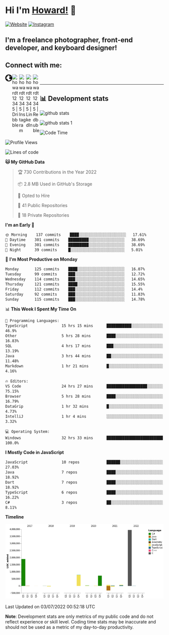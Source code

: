 # Hi I'm [Howard!][website] 👋

[![Website](https://img.shields.io/website?label=howardt12345.com&style=for-the-badge&url=https%3A%2F%2Fhowardt12345.com)](https://howardt12345.com)
[![Instagram](https://img.shields.io/badge/instagram-%23E4405F.svg?&style=for-the-badge&logo=instagram&logoColor=white)](https://instagram.com/howardt12345)

I'm a freelance photographer, front-end developer, and keyboard designer!
---

## Connect with me:

[<img align="left" alt="howardt12345.com" width="22px" src="https://raw.githubusercontent.com/iconic/open-iconic/master/svg/globe.svg" />][website]
[<img align="left" alt="howardt12345 | Dribbble" width="22px" src="https://cdn.jsdelivr.net/npm/simple-icons@v3/icons/dribbble.svg" />][dribbble]
[<img align="left" alt="howardt12345 | Instagram" width="22px" src="https://cdn.jsdelivr.net/npm/simple-icons@v3/icons/instagram.svg" />][instagram]
[<img align="left" alt="howardt12345 | LinkedIn" width="22px" src="https://cdn.jsdelivr.net/npm/simple-icons@v3/icons/linkedin.svg" />][linkedin]
[<img align="left" alt="howardt12345 | Redbubble" width="22px" src="https://cdn.jsdelivr.net/npm/simple-icons@v3/icons/redbubble.svg" />][redbubble]

<br />

---

## 📊 Development stats

![github stats](https://github-readme-stats.vercel.app/api?username=howardt12345&show_icons=true&hide_border=true&theme=dark&hide=contribs,issues)

![github stats 1](https://github-readme-stats.vercel.app/api/top-langs?username=howardt12345&langs_count=8&show_icons=true&hide_border=true&theme=dark&layout=compact)

<!--START_SECTION:waka-->
![Code Time](http://img.shields.io/badge/Code%20Time-0%20secs-blue)

![Profile Views](http://img.shields.io/badge/Profile%20Views-0-blue)

![Lines of code](https://img.shields.io/badge/From%20Hello%20World%20I%27ve%20Written-7%20Million%20lines%20of%20code-blue)

**🐱 My GitHub Data** 

> 🏆 730 Contributions in the Year 2022
 > 
> 📦 2.8 MB Used in GitHub's Storage 
 > 
> 💼 Opted to Hire
 > 
> 📜 41 Public Repositories 
 > 
> 🔑 18 Private Repositories  
 > 
**I'm an Early 🐤** 

```text
🌞 Morning    137 commits    ████░░░░░░░░░░░░░░░░░░░░░   17.61% 
🌆 Daytime    301 commits    █████████░░░░░░░░░░░░░░░░   38.69% 
🌃 Evening    301 commits    █████████░░░░░░░░░░░░░░░░   38.69% 
🌙 Night      39 commits     █░░░░░░░░░░░░░░░░░░░░░░░░   5.01%

```
📅 **I'm Most Productive on Monday** 

```text
Monday       125 commits    ████░░░░░░░░░░░░░░░░░░░░░   16.07% 
Tuesday      99 commits     ███░░░░░░░░░░░░░░░░░░░░░░   12.72% 
Wednesday    114 commits    ███░░░░░░░░░░░░░░░░░░░░░░   14.65% 
Thursday     121 commits    ████░░░░░░░░░░░░░░░░░░░░░   15.55% 
Friday       112 commits    ███░░░░░░░░░░░░░░░░░░░░░░   14.4% 
Saturday     92 commits     ███░░░░░░░░░░░░░░░░░░░░░░   11.83% 
Sunday       115 commits    ███░░░░░░░░░░░░░░░░░░░░░░   14.78%

```


📊 **This Week I Spent My Time On** 

```text
💬 Programming Languages: 
TypeScript               15 hrs 15 mins      ███████████░░░░░░░░░░░░░░   46.9% 
Other                    5 hrs 28 mins       ████░░░░░░░░░░░░░░░░░░░░░   16.83% 
SQL                      4 hrs 17 mins       ███░░░░░░░░░░░░░░░░░░░░░░   13.19% 
Java                     3 hrs 44 mins       ██░░░░░░░░░░░░░░░░░░░░░░░   11.48% 
Markdown                 1 hr 21 mins        █░░░░░░░░░░░░░░░░░░░░░░░░   4.16%

🔥 Editors: 
VS Code                  24 hrs 27 mins      ██████████████████░░░░░░░   75.15% 
Browser                  5 hrs 28 mins       ████░░░░░░░░░░░░░░░░░░░░░   16.79% 
DataGrip                 1 hr 32 mins        █░░░░░░░░░░░░░░░░░░░░░░░░   4.73% 
IntelliJ                 1 hr 4 mins         ░░░░░░░░░░░░░░░░░░░░░░░░░   3.32%

💻 Operating System: 
Windows                  32 hrs 33 mins      █████████████████████████   100.0%

```

**I Mostly Code in JavaScript** 

```text
JavaScript               10 repos            ██████░░░░░░░░░░░░░░░░░░░   27.03% 
Java                     7 repos             ████░░░░░░░░░░░░░░░░░░░░░   18.92% 
Dart                     7 repos             ████░░░░░░░░░░░░░░░░░░░░░   18.92% 
TypeScript               6 repos             ████░░░░░░░░░░░░░░░░░░░░░   16.22% 
C#                       3 repos             ██░░░░░░░░░░░░░░░░░░░░░░░   8.11%

```


**Timeline**

![Chart not found](https://raw.githubusercontent.com/howardt12345/howardt12345/master/charts/bar_graph.png) 


 Last Updated on 03/07/2022 00:52:18 UTC
<!--END_SECTION:waka-->

**Note**: Development stats are only metrics of my public code and do not reflect experience or skill level. Coding time stats may be inaccurate and should not be used as a metric of my day-to-day productivity.

[website]: https://howardt12345.com
[dribbble]: https://dribbble.com/howardt12345
[instagram]: https://instagram.com/howardt12345
[linkedin]: https://linkedin.com/in/howardt12345
[redbubble]: https://www.redbubble.com/people/howardt12345/
